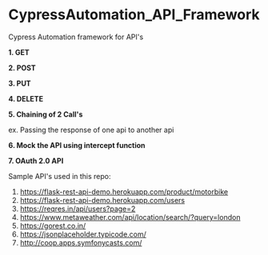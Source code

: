 # CypressAutomation_API_Framework
Cypress Automation framework for API's

**1. GET**

**2. POST**

**3. PUT**

**4. DELETE**

**5. Chaining of 2 Call's** 
   
   ex. Passing the response of one api to another api
   
**6. Mock the API using intercept function**

**7. OAuth 2.0 API**
   
Sample API's used in this repo: 
1. https://flask-rest-api-demo.herokuapp.com/product/motorbike
2. https://flask-rest-api-demo.herokuapp.com/users
3. https://reqres.in/api/users?page=2
4. https://www.metaweather.com/api/location/search/?query=london
5. https://gorest.co.in/
6. https://jsonplaceholder.typicode.com/
7. http://coop.apps.symfonycasts.com/

